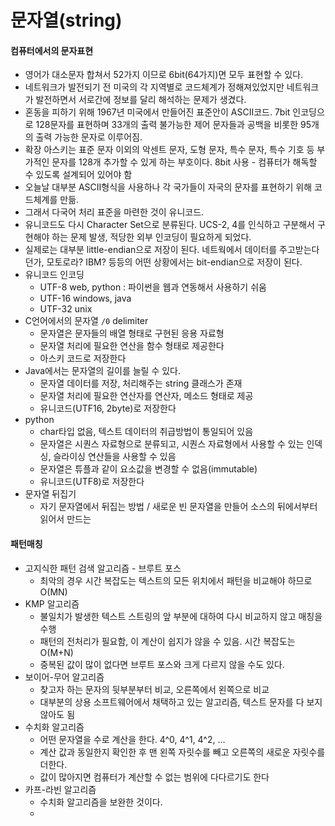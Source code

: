 # 문자열(string)

#### 컴퓨터에서의 문자표현

* 영어가 대소문자 합쳐서 52가지 이므로 6bit(64가지)면 모두 표현할 수 있다.
* 네트워크가 발전되기 전 미국의 각 지역별로 코드체계가 정해져있었지만 네트워크가 발전하면서 서로간에 정보를 달리 해석하는 문제가 생겼다.
* 혼동을 피하기 위해 1967년 미국에서 만들어진 표준안이 ASCII코드. 7bit 인코딩으로 128문자를 표현하며 33개의 출력 불가능한 제어 문자들과 공백을 비롯한 95개의 출력 가능한 문자로 이루어짐.
* 확장 아스키는 표준 문자 이외의 악센트 문자, 도형 문자, 특수 문자, 특수 기호 등 부가적인 문자를 128개 추가할 수 있게 하는 부호이다. 8bit 사용 - 컴퓨터가 해독할 수 있도록 설계되어 있어야 함
* 오늘날 대부분 ASCII형식을 사용하나 각 국가들이 자국의 문자를 표현하기 위해 코드체계를 만듦.
* 그래서 다국어 처리 표준을 마련한 것이 유니코드.
* 유니코드도 다시 Character Set으로 분류된다. UCS-2, 4를 인식하고 구분해서 구현해야 하는 문제 발생, 적당한 외부 인코딩이 필요하게 되었다.
* 실제로는 대부분 little-endian으로 저장이 된다. 네트웍에서 데이터를 주고받는다던가, 모토로라? IBM? 등등의 어떤 상황에서는 bit-endian으로 저장이 된다. 
* 유니코드 인코딩
  * UTF-8 web, python : 파이썬을 웹과 연동해서 사용하기 쉬움
  * UTF-16 windows, java
  * UTF-32 unix
* C언어에서의 문자열 `/0` delimiter 
  * 문자열은 문자들의 배열 형태로 구현된 응용 자료형
  * 문자열 처리에 필요한 연산을 함수 형태로 제공한다
  * 아스키 코드로 저장한다
* Java에서는 문자열의 길이를 늘릴 수 있다. 
  - 문자열 데이터를 저장, 처리해주는 string 클래스가 존재
  - 문자열 처리에 필요한 연산자를 연산자, 메소드 형태로 제공
  - 유니코드(UTF16, 2byte)로 저장한다
* python 
  * char타입 없음, 텍스트 데이터의 취급방법이 통일되어 있음
  * 문자열은 시퀀스 자료형으로 분류되고, 시퀀스 자료형에서 사용할 수 있는 인덱싱, 슬라이싱 연산들을 사용할 수 있음
  * 문자열은 튜플과 같이 요소값을 변경할 수 없음(immutable)
  * 유니코드(UTF8)로 저장한다
* 문자열 뒤집기
  * 자기 문자열에서 뒤집는 방법 / 새로운 빈 문자열을 만들어 소스의 뒤에서부터 읽어서 만드는



#### 패턴매칭

* 고지식한 패턴 검색 알고리즘 - 브루트 포스
  * 최악의 경우 시간 복잡도는 텍스트의 모든 위치에서 패턴을 비교해야 하므로 O(MN)
* KMP 알고리즘
  * 불일치가 발생한 텍스트 스트링의 앞 부분에 대하여 다시 비교하지 않고 매칭을 수행
  * 패턴의 전처리가 필요함, 이 계산이 쉽지가 않을 수 있음. 시간 복잡도는 O(M+N)
  * 중복된 값이 많이 없다면 브루트 포스와 크게 다르지 않을 수도 있다.
* 보이어-무어 알고리즘
  * 찾고자 하는 문자의 뒷부분부터 비교, 오른쪽에서 왼쪽으로 비교
  * 대부분의 상용 소프트웨어에서 채택하고 있는 알고리즘, 텍스트 문자를 다 보지 않아도 됨
* 수치화 알고리즘
  * 어떤 문자열을 수로 계산을 한다. 4^0, 4^1, 4^2, ... 
  * 계산 값과 동일한지 확인한 후 맨 왼쪽 자릿수를 빼고 오른쪽의 새로운 자릿수를 더한다.
  * 값이 많아지면 컴퓨터가 계산할 수 없는 범위에 다다르기도 한다
* 카프-라빈 알고리즘
  * 수치화 알고리즘을 보완한 것이다.
  * 